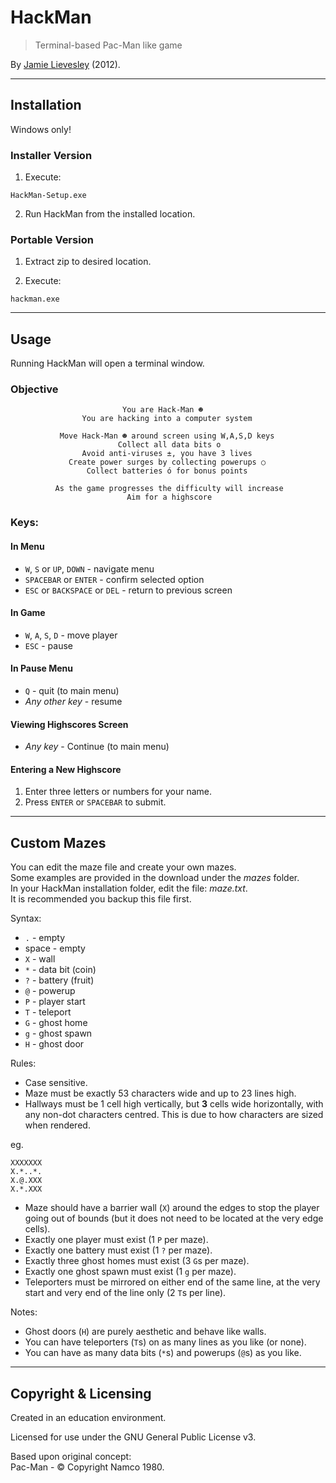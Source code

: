 # HackMan

> Terminal-based Pac-Man like game

By [Jamie Lievesley](https://jamiegl.co.uk) (2012).

---

## Installation

Windows only!

### Installer Version

1. Execute:

```
HackMan-Setup.exe
```

2. Run HackMan from the installed location.

### Portable Version

1. Extract zip to desired location.

2. Execute:

```
hackman.exe
```

---

## Usage

Running HackMan will open a terminal window.

### Objective

                             You are Hack-Man ☻
                    You are hacking into a computer system

               Move Hack-Man ☻ around screen using W,A,S,D keys
                            Collect all data bits o
                    Avoid anti-viruses ±, you have 3 lives
                 Create power surges by collecting powerups ○
                     Collect batteries ó for bonus points

              As the game progresses the difficulty will increase
                              Aim for a highscore

### Keys:

#### In Menu

- `W`, `S` or `UP`, `DOWN` - navigate menu
- `SPACEBAR` or `ENTER` - confirm selected option
- `ESC` or `BACKSPACE` or `DEL` - return to previous screen

#### In Game

- `W`, `A`, `S`, `D` - move player
- `ESC` - pause

#### In Pause Menu

- `Q` - quit (to main menu)
- _Any other key_ - resume

#### Viewing Highscores Screen

- _Any key_ - Continue (to main menu)

#### Entering a New Highscore

1. Enter three letters or numbers for your name.
2. Press `ENTER` or `SPACEBAR` to submit.

---

## Custom Mazes

You can edit the maze file and create your own mazes.  
Some examples are provided in the download under the _mazes_ folder.  
In your HackMan installation folder, edit the file: _maze.txt_.  
It is recommended you backup this file first.

Syntax:

- `.` - empty
- space - empty
- `X` - wall
- `*` - data bit (coin)
- `?` - battery (fruit)
- `@` - powerup
- `P` - player start
- `T` - teleport
- `G` - ghost home
- `g` - ghost spawn
- `H` - ghost door

Rules:

- Case sensitive.
- Maze must be exactly 53 characters wide and up to 23 lines high.
- Hallways must be 1 cell high vertically, but **3** cells wide horizontally, with any non-dot characters centred. This is due to how characters are sized when rendered.

eg.

```
XXXXXXX
X.*..*.
X.@.XXX
X.*.XXX
```

- Maze should have a barrier wall (`X`) around the edges to stop the player going out of bounds (but it does not need to be located at the very edge cells).
- Exactly one player must exist (1 `P` per maze).
- Exactly one battery must exist (1 `?` per maze).
- Exactly three ghost homes must exist (3 `G`s per maze).
- Exactly one ghost spawn must exist (1 `g` per maze).
- Teleporters must be mirrored on either end of the same line, at the very start and very end of the line only (2 `T`s per line).

Notes:

- Ghost doors (`H`) are purely aesthetic and behave like walls.
- You can have teleporters (`T`s) on as many lines as you like (or none).
- You can have as many data bits (`*`s) and powerups (`@`s) as you like.

---

## Copyright & Licensing

Created in an education environment.

Licensed for use under the GNU General Public License v3.

Based upon original concept:  
Pac-Man - © Copyright Namco 1980.
